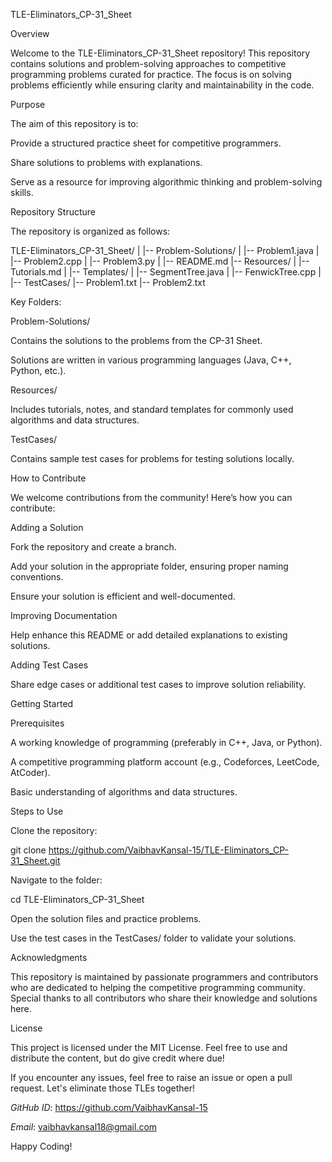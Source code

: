 TLE-Eliminators_CP-31_Sheet

Overview

Welcome to the TLE-Eliminators_CP-31_Sheet repository! This repository contains solutions and problem-solving approaches to competitive programming problems curated for practice. 
The focus is on solving problems efficiently while ensuring clarity and maintainability in the code.

Purpose

The aim of this repository is to:

Provide a structured practice sheet for competitive programmers.

Share solutions to problems with explanations.

Serve as a resource for improving algorithmic thinking and problem-solving skills.

Repository Structure

The repository is organized as follows:

TLE-Eliminators_CP-31_Sheet/
|
|-- Problem-Solutions/
|   |-- Problem1.java
|   |-- Problem2.cpp
|   |-- Problem3.py
|
|-- README.md
|-- Resources/
|   |-- Tutorials.md
|   |-- Templates/
|       |-- SegmentTree.java
|       |-- FenwickTree.cpp
|
|-- TestCases/
    |-- Problem1.txt
    |-- Problem2.txt

Key Folders:

Problem-Solutions/

Contains the solutions to the problems from the CP-31 Sheet.

Solutions are written in various programming languages (Java, C++, Python, etc.).

Resources/

Includes tutorials, notes, and standard templates for commonly used algorithms and data structures.

TestCases/

Contains sample test cases for problems for testing solutions locally.

How to Contribute

We welcome contributions from the community! Here’s how you can contribute:

Adding a Solution

Fork the repository and create a branch.

Add your solution in the appropriate folder, ensuring proper naming conventions.

Ensure your solution is efficient and well-documented.

Improving Documentation

Help enhance this README or add detailed explanations to existing solutions.

Adding Test Cases

Share edge cases or additional test cases to improve solution reliability.

Getting Started

Prerequisites

A working knowledge of programming (preferably in C++, Java, or Python).

A competitive programming platform account (e.g., Codeforces, LeetCode, AtCoder).

Basic understanding of algorithms and data structures.

Steps to Use

Clone the repository:

git clone https://github.com/VaibhavKansal-15/TLE-Eliminators_CP-31_Sheet.git

Navigate to the folder:

cd TLE-Eliminators_CP-31_Sheet

Open the solution files and practice problems.

Use the test cases in the TestCases/ folder to validate your solutions.

Acknowledgments

This repository is maintained by passionate programmers and contributors who are dedicated to helping the competitive programming community. 
Special thanks to all contributors who share their knowledge and solutions here.

License

This project is licensed under the MIT License. Feel free to use and distribute the content, but do give credit where due!

If you encounter any issues, feel free to raise an issue or open a pull request. Let's eliminate those TLEs together!

*GitHub ID*: https://github.com/VaibhavKansal-15

*Email*: vaibhavkansal18@gmail.com

Happy Coding!

